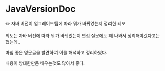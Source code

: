 # JavaVersionDoc
✏️ 자바 버전이 업그레이드됨에 따라 뭐가 바뀌었는지 정리한 레포

의도는 자바 버전에 따라 뭐가 바뀌었는지 면접 질문에도 꽤 나와서 정리해야겠다고는 했는데..

마침 좋은 영문글을 발견하여 이를 해석하고 정리하였다.

내용이 방대한만큼 배우는것도 많아서 좋다.
